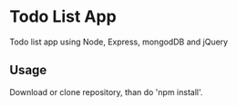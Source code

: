 # Todo List App

Todo list app using Node, Express, mongodDB and jQuery

## Usage ##
Download or clone repository, than do 'npm install'.
